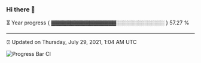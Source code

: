 ### Hi there 👋

⏳ Year progress { ▓▓▓▓▓▓▓▓▓▓▓▓▓▓▓▓▓░░░░░░░░░░░░░ } 57.27 %

---

⏰ Updated on Thursday, July 29, 2021, 1:04 AM UTC

![Progress Bar CI](https://github.com/arthurbuhl/arthurbuhl/workflows/Progress%20Bar%20CI/badge.svg)
